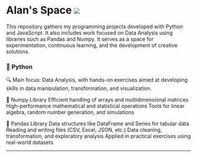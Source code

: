 # Alan's Space <a href="https://www.linkedin.com/in/allanpxao/?locale=en_US" target="_blank"><img loading="lazy" src="https://img.shields.io/badge/-LinkedIn-%230077B5?style=for-the-badge&logo=linkedin&logoColor=white" target="_blank"></a>  

This repository gathers my programming projects developed with Python and JavaScript. It also includes work focused on Data Analysis using libraries such as Pandas and Numpy. It serves as a space for experimentation, continuous learning, and the development of creative solutions.

### 🐍 **Python** 

🔍 Main focus: Data Analysis, with hands-on exercises aimed at developing skills in data manipulation, transformation, and visualization.

📘 Numpy Library 
Efficient handling of arrays and multidimensional matrices
High-performance mathematical and statistical operations
Tools for linear algebra, random number generation, and simulations

📙 Pandas Library 
Data structures like DataFrame and Series for tabular data
Reading and writing files (CSV, Excel, JSON, etc.)
Data cleaning, transformation, and exploratory analysis
Applied in practical exercises using real-world datasets
___________________________________________________________________________________________________________________________________________
